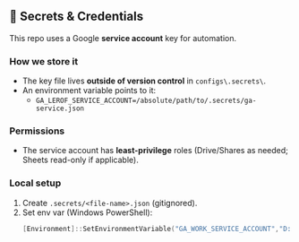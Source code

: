 
## 🔐 Secrets & Credentials

This repo uses a Google **service account** key for automation.

### How we store it
- The key file lives **outside of version control** in `configs\.secrets\`.
- An environment variable points to it:
  - `GA_LEROF_SERVICE_ACCOUNT=/absolute/path/to/.secrets/ga-service.json`

### Permissions
- The service account has **least-privilege** roles (Drive/Shares as needed; Sheets read-only if applicable).

### Local setup
1. Create `.secrets/<file-name>.json` (gitignored).
2. Set env var (Windows PowerShell):
   ```powershell
   [Environment]::SetEnvironmentVariable("GA_WORK_SERVICE_ACCOUNT","D:\path\to\.secrets\<file-name>.json","User")

